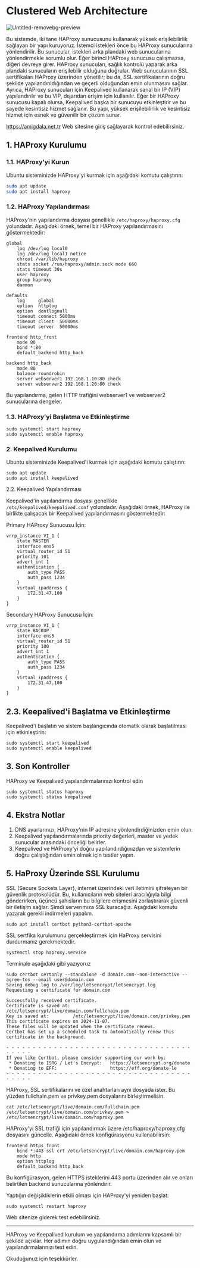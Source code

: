 # Clustered Web Architecture


![Untitled-removebg-preview](https://github.com/user-attachments/assets/daf9b836-dd02-41a3-9dd7-eccd5b2db768)

Bu sistemde, iki tane HAProxy sunucusunu kullanarak yüksek erişilebilirlik sağlayan bir yapı kuruyoruz. İstemci istekleri önce bu HAProxy sunucularına yönlendirilir. Bu sunucular, istekleri arka plandaki web sunucularına yönlendirmekle sorumlu olur. Eğer birinci HAProxy sunucusu çalışmazsa, diğeri devreye girer. HAProxy sunucuları, sağlık kontrolü yaparak arka plandaki sunucuların erişilebilir olduğunu doğrular. Web sunucularının SSL sertifikaları HAProxy üzerinden yönetilir; bu da, SSL sertifikalarının doğru şekilde yapılandırıldığından ve geçerli olduğundan emin olunmasını sağlar. Ayrıca, HAProxy sunucuları için Keepalived kullanarak sanal bir IP (VIP) yapılandırılır ve bu VIP, dışarıdan erişim için kullanılır. Eğer bir HAProxy sunucusu kapalı olursa, Keepalived başka bir sunucuyu etkinleştirir ve bu sayede kesintisiz hizmet sağlanır. Bu yapı, yüksek erişilebilirlik ve kesintisiz hizmet için esnek ve güvenilir bir çözüm sunar.

https://amigdala.net.tr Web sitesine giriş sağlayarak kontrol edebilirsiniz.

## 1. HAProxy Kurulumu

### 1.1. HAProxy'yi Kurun

Ubuntu sisteminizde HAProxy'yi kurmak için aşağıdaki komutu çalıştırın:

```bash
sudo apt update
sudo apt install haproxy
```

### 1.2. HAProxy Yapılandırması

HAProxy'nin yapılandırma dosyası genellikle `/etc/haproxy/haproxy.cfg` yolundadır. Aşağıdaki örnek, temel bir HAProxy yapılandırmasını göstermektedir:

```
global
    log /dev/log local0
    log /dev/log local1 notice
    chroot /var/lib/haproxy
    stats socket /run/haproxy/admin.sock mode 660
    stats timeout 30s
    user haproxy
    group haproxy
    daemon

defaults
    log     global
    option  httplog
    option  dontlognull
    timeout connect 5000ms
    timeout client  50000ms
    timeout server  50000ms

frontend http_front
    mode 80
    bind *:80
    default_backend http_back

backend http_back
    mode 80
    balance roundrobin
    server webserver1 192.168.1.10:80 check
    server webserver2 192.168.1.20:80 check

```


Bu yapılandırma, gelen HTTP trafiğini webserver1 ve webserver2 sunucularına dengeler.

### 1.3. HAProxy'yi Başlatma ve Etkinleştirme

```
sudo systemctl start haproxy
sudo systemctl enable haproxy
```

### 2. Keepalived Kurulumu

Ubuntu sisteminizde Keepalived'i kurmak için aşağıdaki komutu çalıştırın:

```
sudo apt update
sudo apt install keepalived
```

2.2. Keepalived Yapılandırması

Keepalived'in yapılandırma dosyası genellikle `/etc/keepalived/keepalived.conf` yolundadır. Aşağıdaki örnek, HAProxy ile birlikte çalışacak bir Keepalived yapılandırmasını göstermektedir:

Primary HAProxy Sunucusu İçin:

```
vrrp_instance VI_1 {
    state MASTER
    interface ens5
    virtual_router_id 51
    priority 101
    advert_int 1
    authentication {
        auth_type PASS
        auth_pass 1234
    }
    virtual_ipaddress {
        172.31.47.100
    }
}
```

Secondary HAProxy Sunucusu İçin:

```
vrrp_instance VI_1 {
    state BACKUP
    interface ens5
    virtual_router_id 51
    priority 100
    advert_int 1
    authentication {
        auth_type PASS
        auth_pass 1234
    }
    virtual_ipaddress {
        172.31.47.100
    }
}
```

## 2.3. Keepalived'i Başlatma ve Etkinleştirme

Keepalived'i başlatın ve sistem başlangıcında otomatik olarak başlatılması için etkinleştirin:

```
sudo systemctl start keepalived
sudo systemctl enable keepalived
```


## 3. Son Kontroller

HAProxy ve Keepalived yapılandırmalarınızı kontrol edin

```
sudo systemctl status haproxy
sudo systemctl status keepalived
```







## 4. Ekstra Notlar

1. DNS ayarlarınızı, HAProxy'nin  IP adresine yönlendirdiğinizden emin olun.
2. Keepalived yapılandırmalarında priority değerleri, master ve yedek sunucular arasındaki önceliği belirler.
3. Keepalived ve HAProxy'yi doğru yapılandırdığınızdan ve sistemlerin doğru çalıştığından emin olmak için testler yapın.


## 5. HaProxy Üzerinde SSL Kurulumu

SSL (Secure Sockets Layer), internet üzerindeki veri iletimini şifreleyen bir güvenlik protokolüdür. Bu, kullanıcıların web siteleri aracılığıyla bilgi gönderirken, üçüncü şahısların bu bilgilere erişmesini zorlaştırarak güvenli bir iletişim sağlar. Şimdi serverımıza SSL kuracağız. Aşağıdaki komutu yazarak gerekli indirmeleri yapalım.

```
sudo apt install certbot python3-certbot-apache
```

SSL sertfika kurulumunu gerçekleştirmek için HaProxy servisini durdurmanız gerekmektedir. 

```
systemctl stop haproxy.service
```

Terminale aşağıdaki gibi yazıyoruz

```
sudo certbot certonly --standalone -d domain.com--non-interactive --agree-tos --email user@domain.com
Saving debug log to /var/log/letsencrypt/letsencrypt.log
Requesting a certificate for domain.com

Successfully received certificate.
Certificate is saved at: /etc/letsencrypt/live/domain.com/fullchain.pem
Key is saved at:         /etc/letsencrypt/live/domain.com/privkey.pem
This certificate expires on 2024-11-07.
These files will be updated when the certificate renews.
Certbot has set up a scheduled task to automatically renew this certificate in the background.

- - - - - - - - - - - - - - - - - - - - - - - - - - - - - - - - - - - - - - - -
If you like Certbot, please consider supporting our work by:
 * Donating to ISRG / Let's Encrypt:   https://letsencrypt.org/donate
 * Donating to EFF:                    https://eff.org/donate-le
- - - - - - - - - - - - - - - - - - - - - - - - - - - - - - - - - - - - - - - -
```

HAProxy, SSL sertifikalarını ve özel anahtarları aynı dosyada ister. Bu yüzden fullchain.pem ve privkey.pem dosyalarını birleştirmelisin.

```
cat /etc/letsencrypt/live/domain.com/fullchain.pem /etc/letsencrypt/live/domain.com/privkey.pem > /etc/letsencrypt/live/domain.com/haproxy.pem
```

HAProxy'yi SSL trafiği için yapılandırmak üzere /etc/haproxy/haproxy.cfg dosyasını güncelle. Aşağıdaki örnek konfigürasyonu kullanabilirsin:

```
frontend https_front
    bind *:443 ssl crt /etc/letsencrypt/live/domain.com/haproxy.pem
    mode http
    option httplog
    default_backend http_back
```

Bu konfigürasyon, gelen HTTPS isteklerini 443 portu üzerinden alır ve onları belirtilen backend sunucularına yönlendirir.


Yaptığın değişikliklerin etkili olması için HAProxy'yi yeniden başlat:

```
sudo systemctl restart haproxy
```

Web sitenize giderek test edebilirsiniz.

----------------------------------------------------------------
HAProxy ve Keepalived kurulum ve yapılandırma adımlarını kapsamlı bir şekilde açıklar. Her adımın doğru uygulandığından emin olun ve yapılandırmalarınızı test edin.

Okuduğunuz için teşekkürler.






